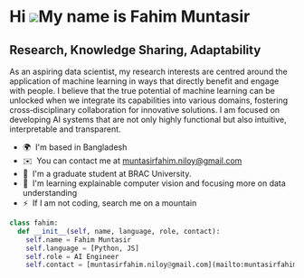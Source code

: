 Hi ![](https://user-images.githubusercontent.com/18350557/176309783-0785949b-9127-417c-8b55-ab5a4333674e.gif)My name is Fahim Muntasir
======================================================================================================================================

Research, Knowledge Sharing, Adaptability
--------------

As an aspiring data scientist, my research interests are centred around the application of machine learning in ways that directly benefit and engage with people. I believe that the true potential of machine learning can be unlocked when we integrate its capabilities into various domains, fostering cross‑disciplinary collaboration for innovative solutions. I am focused on developing AI systems that are not only highly functional but also intuitive, interpretable and transparent.

* 🌍  I'm based in Bangladesh
* ✉️  You can contact me at [muntasirfahim.niloy@gmail.com](mailto:muntasirfahim.niloy@gmail.com)
* 🚀  I'm a graduate student at BRAC University.
* 🧠  I'm learning explainable computer vision and focusing more on data understanding
* ⚡  If I am not coding, search me on a mountain

```py
class fahim:
  def __init__(self, name, language, role, contact):
    self.name = Fahim Muntasir
    self.language = [Python, JS]
    self.role = AI Engineer
    self.contact = [muntasirfahim.niloy@gmail.com](mailto:muntasirfahim.niloy@gmail.com)
```
